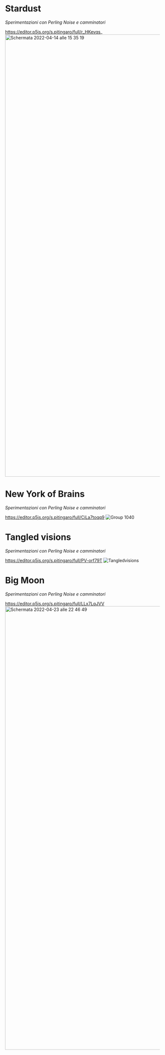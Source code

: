 # Stardust 
_Sperimentazioni con Perling Noise e camminatori_

https://editor.p5js.org/s.pitingaro/full/r_HKevqs_
<img width="1434" alt="Schermata 2022-04-14 alle 15 35 19" src="https://user-images.githubusercontent.com/86733544/163402117-4b40bc42-c510-4807-88eb-99e83fd3bec2.png">


# New York of Brains 
_Sperimentazioni con Perling Noise e camminatori_

https://editor.p5js.org/s.pitingaro/full/CiLa7toqq9
![Group 1040](https://user-images.githubusercontent.com/86733544/163413341-74e0953a-f428-45cd-a35d-f87c39fb969a.png)


# Tangled visions 
_Sperimentazioni con Perling Noise e camminatori_

https://editor.p5js.org/s.pitingaro/full/PV-orf79T
![Tangledvisions](https://user-images.githubusercontent.com/86733544/163675335-4e077ce2-9bdb-4c7c-9a40-2ba33d2784a3.png)

# Big Moon
_Sperimentazioni con Perling Noise e camminatori_

https://editor.p5js.org/s.pitingaro/full/LLx7LqJVV
<img width="1438" alt="Schermata 2022-04-23 alle 22 46 49" src="https://user-images.githubusercontent.com/86733544/164945655-6be16837-d308-4a95-bf2a-c426153d9a48.png">
